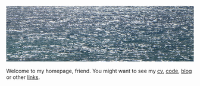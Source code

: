 ![sea](sea.jpg)

Welcome to my homepage, friend. You might want to see my [cv](cv.md), [code](code.md), [blog](blog.md) or other [links](links.md).